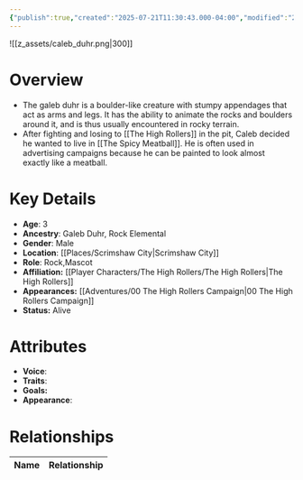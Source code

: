 ```yaml
---
{"publish":true,"created":"2025-07-21T11:30:43.000-04:00","modified":"2025-10-17T10:17:05.568-04:00","published":"2025-10-17T10:17:05.568-04:00","cssclasses":"","Age":"3","Ancestry":["Galeb Duhr, Rock Elemental"],"Gender":"Male","Location":["[[Scrimshaw City]]"],"Role":["Rock","Mascot"],"Affiliation":["[[Player Characters/The High Rollers/The High Rollers]]"],"Appearances":["[[00 The High Rollers Campaign]]"],"Status":"Alive"}
---
```


![[z_assets/caleb_duhr.png|300]]

# Overview
- The galeb duhr is a boulder-like creature with stumpy appendages that act as arms and legs. It has the ability to animate the rocks and boulders around it, and is thus usually encountered in rocky terrain.
- After fighting and losing to [[The High Rollers]] in the pit, Caleb decided he wanted to live in [[The Spicy Meatball]]. He is often used in advertising campaigns because he can be painted to look almost exactly like a meatball.

# Key Details
- **Age**: 3
- **Ancestry**: Galeb Duhr, Rock Elemental
- **Gender**: Male
- **Location**: [[Places/Scrimshaw City\|Scrimshaw City]]
- **Role**: Rock,Mascot
- **Affiliation:** [[Player Characters/The High Rollers/The High Rollers\|The High Rollers]]
- **Appearances:** [[Adventures/00 The High Rollers Campaign\|00 The High Rollers Campaign]]
- **Status:** Alive

# Attributes
- **Voice**: 
- **Traits**: 
- **Goals:** 
- **Appearance**: 

# Relationships

| Name  | Relationship |
| ----- | ------------ |
